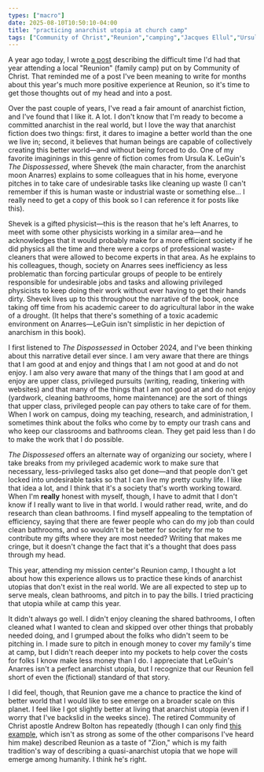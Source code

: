 ```yaml
---
types: ["macro"]
date: 2025-08-10T10:50:10-04:00
title: "practicing anarchist utopia at church camp"
tags: ["Community of Christ","Reunion","camping","Jacques Ellul","Ursula K. LeGuin","The Dispossessed","efficiency","privilege","anarchism"]
---
```

A year ago today, I wrote [a post](https://spencergreenhalgh.com/communities/camping-in-community-of-christ/) describing the difficult time I'd had that year attending a local "Reunion" (family camp) put on by Community of Christ. That reminded me of a post I've been meaning to write for months about this year's much more positive experience at Reunion, so it's time to get those thoughts out of my head and into a post.

Over the past couple of years, I've read a fair amount of anarchist fiction, and I've found that I like it. A lot. I don't know that I'm ready to become a committed anarchist in the real world, but I love the way that anarchist fiction does two things: first, it dares to imagine a better world than the one we live in; second, it believes that human beings are capable of collectively creating this better world—and without being forced to do. One of my favorite imaginings in this genre of fiction comes from Ursula K. LeGuin's *The Dispossessed*, where Shevek (the main character, from the anarchist moon Anarres) explains to some colleagues that in his home, everyone pitches in to take care of undesirable tasks like cleaning up waste (I can't remember if this is human waste or industrial waste or something else... I really need to get a copy of this book so I can reference it for posts like this). 

Shevek is a gifted physicist—this is the reason that he's left Anarres, to meet with some other physicists working in a similar area—and he acknowledges that it would probably make for a more efficient society if he did physics all the time and there were a corps of professional waste-cleaners that were allowed to become experts in that area. As he explains to his colleagues, though, society on Anarres sees inefficiency as less problematic than forcing particular groups of people to be entirely responsible for undesirable jobs and tasks and allowing privileged physicists to keep doing their work without ever having to get their hands dirty. Shevek lives up to this throughout the narrative of the book, once taking off time from his academic career to do agricultural labor in the wake of a drought. (It helps that there's something of a toxic academic environment on Anarres—LeGuin isn't simplistic in her depiction of anarchism in this book).

I first listened to *The Dispossessed* in October 2024, and I've been thinking about this narrative detail ever since. I am very aware that there are things that I am good at and enjoy and things that I am not good at and do not enjoy. I am also very aware that many of the things that I am good at and enjoy are upper class, privileged pursuits (writing, reading, tinkering with websites) and that many of the things that I am not good at and do not enjoy (yardwork, cleaning bathrooms, home maintenance) are the sort of things that upper class, privileged people can pay others to take care of for them. When I work on campus, doing my teaching, research, and administration, I sometimes think about the folks who come by to empty our trash cans and who keep our classrooms and bathrooms clean. They get paid less than I do to make the work that I do possible.

*The Dispossesed* offers an alternate way of organizing our society, where I take breaks from my privileged academic work to make sure that necessary, less-privileged tasks also get done—and that people don't get locked into undesirable tasks so that I can live my pretty cushy life. I like that idea a lot, and I think that it's a society that's worth working toward. When I'm **really** honest with myself, though, I have to admit that I don't know if I really want to live in that world. I would rather read, write, and do research than clean bathrooms. I find myself appealing to the temptation of efficiency, saying that there are fewer people who can do my job than could clean bathrooms, and so wouldn't it be better for society for me to contribute my gifts where they are most needed? Writing that makes me cringe, but it doesn't change the fact that it's a thought that does pass through my head.

This year, attending my mission center's Reunion camp, I thought a lot about how this experience allows us to practice these kinds of anarchist utopias that don't exist in the real world. We are all expected to step up to serve meals, clean bathrooms, and pitch in to pay the bills. I tried practicing that utopia while at camp this year. 

It didn't always go well. I didn't enjoy cleaning the shared bathrooms, I often cleaned what I wanted to clean and skipped over other things that probably needed doing, and I grumped about the folks who didn't seem to be pitching in. I made sure to pitch in enough money to cover my family's time at camp, but I didn't reach deeper into my pockets to help cover the costs for folks I know make less money than I do. I appreciate that LeGuin's Anarres isn't a perfect anarchist utopia, but I recognize that our Reunion fell short of even the (fictional) standard of that story. 

I did feel, though, that Reunion gave me a chance to practice the kind of better world that I would like to see emerge on a broader scale on this planet. I feel like I got slightly better at living that anarchist utopia (even if I worry that I've backslid in the weeks since). The retired Community of Christ apostle Andrew Bolton has repeatedly (though I can only find [this example](https://www.mormonwomenforethicalgovernment.org/learn/proclaim-peace-episode-28-from-utopia-to-reality-transforming-hearts-and-communities-with-andrew), which isn't as strong as some of the other comparisons I've heard him make) described Reunion as a taste of "Zion," which is my faith tradition's way of describing a quasi-anarchist utopia that we hope will emerge among humanity. I think he's right.